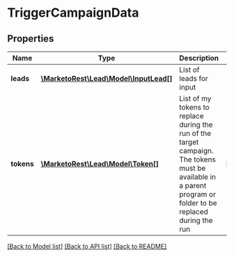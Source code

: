 # TriggerCampaignData

## Properties
Name | Type | Description | Notes
------------ | ------------- | ------------- | -------------
**leads** | [**\MarketoRest\Lead\Model\InputLead[]**](InputLead.md) | List of leads for input | 
**tokens** | [**\MarketoRest\Lead\Model\Token[]**](Token.md) | List of my tokens to replace during the run of the target campaign.  The tokens must be available in a parent program or folder to be replaced during the run | [optional] 

[[Back to Model list]](../README.md#documentation-for-models) [[Back to API list]](../README.md#documentation-for-api-endpoints) [[Back to README]](../README.md)


